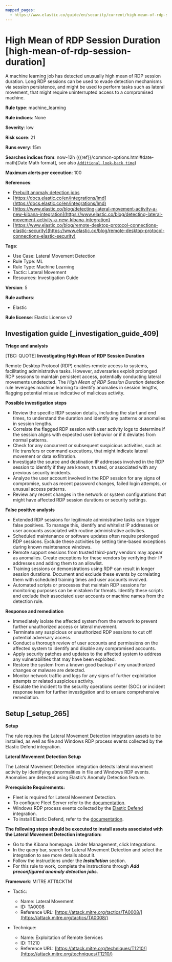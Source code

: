 ```yaml
---
mapped_pages:
  - https://www.elastic.co/guide/en/security/current/high-mean-of-rdp-session-duration.html
---
```


# High Mean of RDP Session Duration [high-mean-of-rdp-session-duration]

A machine learning job has detected unusually high mean of RDP session duration. Long RDP sessions can be used to evade detection mechanisms via session persistence, and might be used to perform tasks such as lateral movement, that might require uninterrupted access to a compromised machine.

**Rule type**: machine_learning

**Rule indices**: None

**Severity**: low

**Risk score**: 21

**Runs every**: 15m

**Searches indices from**: now-12h ({{ref}}/common-options.html#date-math[Date Math format], see also [`Additional look-back time`](docs-content://solutions/security/detect-and-alert/create-detection-rule.md#rule-schedule))

**Maximum alerts per execution**: 100

**References**:

* [Prebuilt anomaly detection jobs](docs-content://reference/security/prebuilt-anomaly-detection-jobs.md)
* [https://docs.elastic.co/en/integrations/lmd](https://docs.elastic.co/en/integrations/lmd)
* [https://www.elastic.co/blog/detecting-lateral-movement-activity-a-new-kibana-integration](https://www.elastic.co/blog/detecting-lateral-movement-activity-a-new-kibana-integration)
* [https://www.elastic.co/blog/remote-desktop-protocol-connections-elastic-security](https://www.elastic.co/blog/remote-desktop-protocol-connections-elastic-security)

**Tags**:

* Use Case: Lateral Movement Detection
* Rule Type: ML
* Rule Type: Machine Learning
* Tactic: Lateral Movement
* Resources: Investigation Guide

**Version**: 5

**Rule authors**:

* Elastic

**Rule license**: Elastic License v2

## Investigation guide [_investigation_guide_409]

**Triage and analysis**

[TBC: QUOTE]
**Investigating High Mean of RDP Session Duration**

Remote Desktop Protocol (RDP) enables remote access to systems, facilitating administrative tasks. However, adversaries exploit prolonged RDP sessions to maintain persistent access, potentially conducting lateral movements undetected. The *High Mean of RDP Session Duration* detection rule leverages machine learning to identify anomalies in session lengths, flagging potential misuse indicative of malicious activity.

**Possible investigation steps**

* Review the specific RDP session details, including the start and end times, to understand the duration and identify any patterns or anomalies in session lengths.
* Correlate the flagged RDP session with user activity logs to determine if the session aligns with expected user behavior or if it deviates from normal patterns.
* Check for any concurrent or subsequent suspicious activities, such as file transfers or command executions, that might indicate lateral movement or data exfiltration.
* Investigate the source and destination IP addresses involved in the RDP session to identify if they are known, trusted, or associated with any previous security incidents.
* Analyze the user account involved in the RDP session for any signs of compromise, such as recent password changes, failed login attempts, or unusual access patterns.
* Review any recent changes in the network or system configurations that might have affected RDP session durations or security settings.

**False positive analysis**

* Extended RDP sessions for legitimate administrative tasks can trigger false positives. To manage this, identify and whitelist IP addresses or user accounts associated with routine administrative activities.
* Scheduled maintenance or software updates often require prolonged RDP sessions. Exclude these activities by setting time-based exceptions during known maintenance windows.
* Remote support sessions from trusted third-party vendors may appear as anomalies. Create exceptions for these vendors by verifying their IP addresses and adding them to an allowlist.
* Training sessions or demonstrations using RDP can result in longer session durations. Document and exclude these events by correlating them with scheduled training times and user accounts involved.
* Automated scripts or processes that maintain RDP sessions for monitoring purposes can be mistaken for threats. Identify these scripts and exclude their associated user accounts or machine names from the detection rule.

**Response and remediation**

* Immediately isolate the affected system from the network to prevent further unauthorized access or lateral movement.
* Terminate any suspicious or unauthorized RDP sessions to cut off potential adversary access.
* Conduct a thorough review of user accounts and permissions on the affected system to identify and disable any compromised accounts.
* Apply security patches and updates to the affected system to address any vulnerabilities that may have been exploited.
* Restore the system from a known good backup if any unauthorized changes or malware are detected.
* Monitor network traffic and logs for any signs of further exploitation attempts or related suspicious activity.
* Escalate the incident to the security operations center (SOC) or incident response team for further investigation and to ensure comprehensive remediation.


## Setup [_setup_265]

**Setup**

The rule requires the Lateral Movement Detection integration assets to be installed, as well as file and Windows RDP process events collected by the Elastic Defend integration.

**Lateral Movement Detection Setup**

The Lateral Movement Detection integration detects lateral movement activity by identifying abnormalities in file and Windows RDP events. Anomalies are detected using Elastic’s Anomaly Detection feature.

**Prerequisite Requirements:**

* Fleet is required for Lateral Movement Detection.
* To configure Fleet Server refer to the [documentation](docs-content://reference/ingestion-tools/fleet/fleet-server.md).
* Windows RDP process events collected by the [Elastic Defend](https://docs.elastic.co/en/integrations/endpoint) integration.
* To install Elastic Defend, refer to the [documentation](docs-content://solutions/security/configure-elastic-defend/install-elastic-defend.md).

**The following steps should be executed to install assets associated with the Lateral Movement Detection integration:**

* Go to the Kibana homepage. Under Management, click Integrations.
* In the query bar, search for Lateral Movement Detection and select the integration to see more details about it.
* Follow the instructions under the ***Installation*** section.
* For this rule to work, complete the instructions through ***Add preconfigured anomaly detection jobs***.

**Framework**: MITRE ATT&CKTM

* Tactic:

    * Name: Lateral Movement
    * ID: TA0008
    * Reference URL: [https://attack.mitre.org/tactics/TA0008/](https://attack.mitre.org/tactics/TA0008/)

* Technique:

    * Name: Exploitation of Remote Services
    * ID: T1210
    * Reference URL: [https://attack.mitre.org/techniques/T1210/](https://attack.mitre.org/techniques/T1210/)



